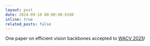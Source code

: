 ```yaml
---
layout: post
date: 2024-09-10 00:00:00-0100
inline: true
related_posts: false
---
```


One paper on efficient vision backbones accepted to <a href="https://wacv2025.thecvf.com">WACV 2025</a>!
